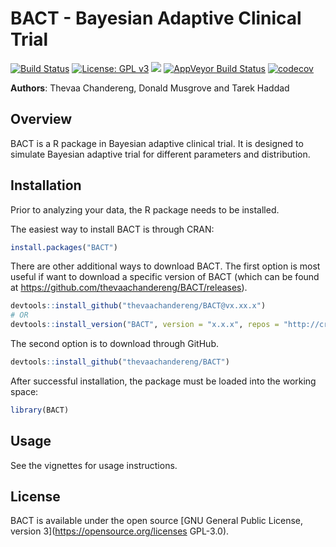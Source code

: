 # BACT - Bayesian Adaptive Clinical Trial


[![Build Status](https://travis-ci.org/thevaachandereng/BACT.svg?branch=master)](https://travis-ci.org/thevaachandereng/BACT)
[![License: GPL v3](https://img.shields.io/badge/License-GPL%20v3-blue.svg)](https://www.gnu.org/licenses/gpl-3.0)
[![](https://cranlogs.r-pkg.org/badges/BACT)](https://cran.r-project.org/package=BACT)
[![AppVeyor Build Status](https://ci.appveyor.com/api/projects/status/github/thevaachandereng/BACT?branch=master&svg=true)](https://ci.appveyor.com/project/thevaachandereng/BACT)
[![codecov](https://codecov.io/gh/thevaachandereng/BACT/branch/master/graph/badge.svg)](https://codecov.io/gh/thevaachandereng/BACT)


**Authors**: Thevaa Chandereng, Donald Musgrove and Tarek Haddad


Overview
--------

BACT is a R package in Bayesian adaptive clinical trial. 
It is designed to simulate Bayesian adaptive trial for different parameters and distribution. 


Installation
------------
Prior to analyzing your data, the R package needs to be installed.

The easiest way to install BACT is through CRAN:

``` r
install.packages("BACT")
```

There are other additional ways to download BACT.
The first option is most useful if want to download a specific version of BACT
(which can be found at https://github.com/thevaachandereng/BACT/releases).
``` r 
devtools::install_github("thevaachandereng/BACT@vx.xx.x")
# OR 
devtools::install_version("BACT", version = "x.x.x", repos = "http://cran.us.r-project.org")
```

The second option is to download through GitHub. 

``` r
devtools::install_github("thevaachandereng/BACT")
```

After successful installation, the package must be loaded into the working space:

``` r 
library(BACT)
```

Usage
------------
See the vignettes for usage instructions.


License
------------
BACT is available under the open source [GNU General Public License, version 3](https://opensource.org/licenses GPL-3.0).
